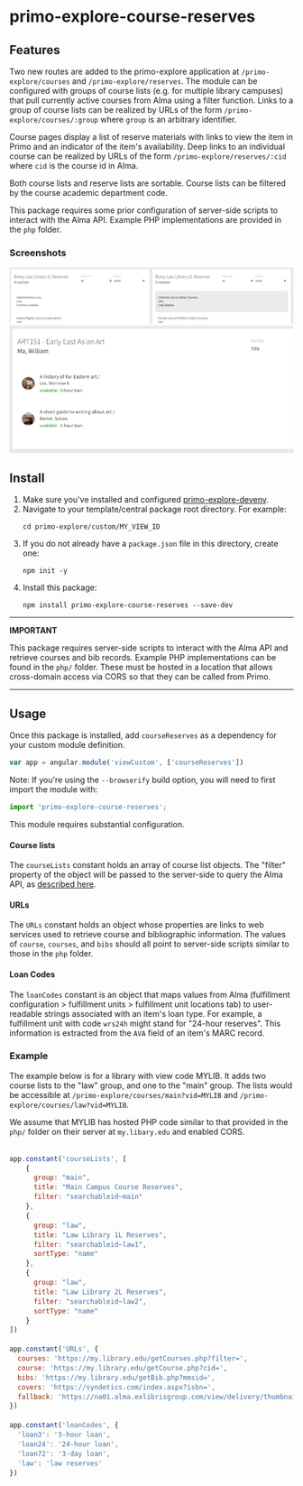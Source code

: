 # primo-explore-course-reserves

<!-- ![Build Status](https://api.travis-ci.org/Alliance-PCJWG/primo-explore-clickable-logo.svg?branch=master) -->

## Features
Two new routes are added to the primo-explore application at `/primo-explore/courses` and `/primo-explore/reserves`. The module can be configured with groups of course lists (e.g. for multiple library campuses) that pull currently active courses from Alma using a filter function. Links to a group of course lists can be realized by URLs of the form `/primo-explore/courses/:group` where `group` is an arbitrary identifier.

Course pages display a list of reserve materials with links to view the item in Primo and an indicator of the item's availability. Deep links to an individual course can be realized by URLs of the form `/primo-explore/reserves/:cid` where `cid` is the course id in Alma.

Both course lists and reserve lists are sortable. Course lists can be filtered by the course academic department code.

This package requires some prior configuration of server-side scripts to interact with the Alma API. Example PHP implementations are provided in the `php` folder.

### Screenshots
![screenshot](screenshot.png)
![screenshot2](screenshot2.png)

## Install
1. Make sure you've installed and configured [primo-explore-devenv](https://github.com/ExLibrisGroup/primo-explore-devenv).
2. Navigate to your template/central package root directory. For example:
    ```
    cd primo-explore/custom/MY_VIEW_ID
    ```
3. If you do not already have a `package.json` file in this directory, create one:
    ```
    npm init -y
    ```
4. Install this package:
    ```
    npm install primo-explore-course-reserves --save-dev
    ```
---

**IMPORTANT**

This package requires server-side scripts to interact with the Alma API and retrieve courses and bib records. Example PHP implementations can be found in the `php/` folder. These must be hosted in a location that allows cross-domain access via CORS so that they can be called from Primo.

---

## Usage
Once this package is installed, add `courseReserves` as a dependency for your custom module definition.

```js
var app = angular.module('viewCustom', ['courseReserves'])
```
Note: If you're using the `--browserify` build option, you will need to first import the module with:

```javascript
import 'primo-explore-course-reserves';
```

This module requires substantial configuration.

#### Course lists

The `courseLists` constant holds an array of course list objects. The "filter" property of the object will be passed to the server-side to query the Alma API, as [described here](https://developers.exlibrisgroup.com/alma/apis/courses/GET/gwPcGly021pX8N42Hi9+i8Te26R66L4t/25ede018-da5d-4780-8fda-a8e5d103faba).

#### URLs

The `URLs` constant holds an object whose properties are links to web services used to retrieve course and bibliographic information. The values of `course`, `courses`, and `bibs` should all point to server-side scripts similar to those in the `php` folder.

#### Loan Codes

The `loanCodes` constant is an object that maps values from Alma (fulfillment configuration > fulfillment units > fulfillment unit locations tab) to user-readable strings associated with an item's loan type. For example, a fulfillment unit with code `wrs24h` might stand for "24-hour reserves". This information is extracted from the `AVA` field of an item's MARC record.

### Example

The example below is for a library with view code MYLIB. It adds two course lists to the "law" group, and one to the "main" group. The lists would be accessible at `/primo-explore/courses/main?vid=MYLIB` and `/primo-explore/courses/law?vid=MYLIB`.

We assume that MYLIB has hosted PHP code similar to that provided in the `php/` folder on their server at `my.libary.edu` and enabled CORS.

```js

app.constant('courseLists', [
    {
      group: "main",
      title: "Main Campus Course Reserves",
      filter: "searchableid~main"
    },
    {
      group: "law",
      title: "Law Library 1L Reserves",
      filter: "searchableid~law1",
      sortType: "name"
    },
    {
      group: "law",
      title: "Law Library 2L Reserves",
      filter: "searchableid~law2",
      sortType: "name"
    }
])

app.constant('URLs', {
  courses: 'https://my.library.edu/getCourses.php?filter=',
  course: 'https://my.library.edu/getCourse.php?cid=',
  bibs: 'https://my.library.edu/getBib.php?mmsid=',
  covers: 'https://syndetics.com/index.aspx?isbn=',
  fallback: 'https://na01.alma.exlibrisgroup.com/view/delivery/thumbnail/01ALLIANCE_MYLIB/'
})

app.constant('loanCodes', {
  'loan3': '3-hour loan',
  'loan24': '24-hour loan',
  'loan72': '3-day loan',
  'law': 'law reserves'
})
```

<!-- ## Running tests
1. Clone the repo
2. Run `npm install`
3. Run `npm test` -->
